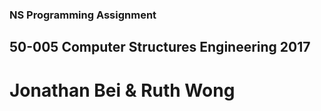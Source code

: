 ### NS Programming Assignment
## 50-005 Computer Structures Engineering 2017
# Jonathan Bei & Ruth Wong
